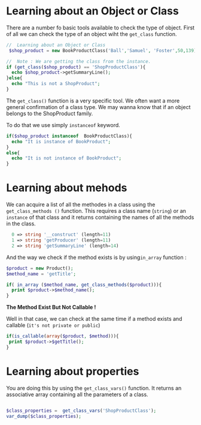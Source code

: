 # Learning about an Object or Class

There are a number fo basic tools available to check the type of object. First of all we can check the type of an object
wiht the `get_class` function.

```php
//  Learning about an Object or Class
 $shop_product = new BookProductClass('Ball','Samuel', 'Foster',50,139);

//  Note : We are getting the class from the instance.
if (get_class($shop_product) == 'ShopProductClass'){
  echo $shop_product->getSummaryLine();
}else{
  echo "This is not a ShopProduct";
}
```

The `get_class()` function is a very specific tool. We often want a more general confirmation of a class type. We may
wanna know that if an object belongs to the ShopProduct family.

To do that we use simply  `instanceof` keyword.

```php
if($shop_product instanceof  BookProductClass){
  echo "It is instance of BookProduct";
}
else{
  echo "It is not instance of BookProduct";
}
```

# Learning about mehods

We can acquire a list of all the methodes in a class using the `get_class_methods
()` function. This requires a class name (`string`)  or an `instance` of that class and it returns containing the names
of all the methods in the class.

```php
  0 => string '__construct' (length=11)
  1 => string 'getProducer' (length=11)
  2 => string 'getSummaryLine' (length=14)
```

And the way we check if the method exists is by using`in_array` function :

```php
$product = new Product();
$method_name = 'getTitle';

if( in_array ($method_name, get_class_methods($product))){
  print $product->$method_name();
}
```

**The Method Exist But Not Callable !**

Well in that case, we can check at the same time if a method exists and callable (`it's not private or public`)

 ```php
if(is_callable(array($product, $method))){
  print $product->$getTitle();
}
 ```

# Learning about properties

You are doing this by using the `get_class_vars()` function. It returns an associative array containing all the
parameters of a class.

```php

$class_properties =  get_class_vars('ShopProductClass');
var_dump($class_properties);


```
